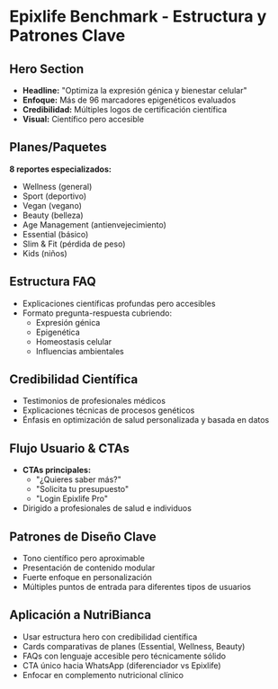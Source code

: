 # Epixlife Benchmark - Estructura y Patrones Clave

## Hero Section

- **Headline:** "Optimiza la expresión génica y bienestar celular"
- **Enfoque:** Más de 96 marcadores epigenéticos evaluados
- **Credibilidad:** Múltiples logos de certificación científica
- **Visual:** Científico pero accesible

## Planes/Paquetes

**8 reportes especializados:**

- Wellness (general)
- Sport (deportivo)
- Vegan (vegano)
- Beauty (belleza)
- Age Management (antienvejecimiento)
- Essential (básico)
- Slim & Fit (pérdida de peso)
- Kids (niños)

## Estructura FAQ

- Explicaciones científicas profundas pero accesibles
- Formato pregunta-respuesta cubriendo:
  - Expresión génica
  - Epigenética
  - Homeostasis celular
  - Influencias ambientales

## Credibilidad Científica

- Testimonios de profesionales médicos
- Explicaciones técnicas de procesos genéticos
- Énfasis en optimización de salud personalizada y basada en datos

## Flujo Usuario & CTAs

- **CTAs principales:**
  - "¿Quieres saber más?"
  - "Solicita tu presupuesto"
  - "Login Epixlife Pro"
- Dirigido a profesionales de salud e individuos

## Patrones de Diseño Clave

- Tono científico pero aproximable
- Presentación de contenido modular
- Fuerte enfoque en personalización
- Múltiples puntos de entrada para diferentes tipos de usuarios

## Aplicación a NutriBianca

- Usar estructura hero con credibilidad científica
- Cards comparativas de planes (Essential, Wellness, Beauty)
- FAQs con lenguaje accesible pero técnicamente sólido
- CTA único hacia WhatsApp (diferenciador vs Epixlife)
- Enfocar en complemento nutricional clínico
